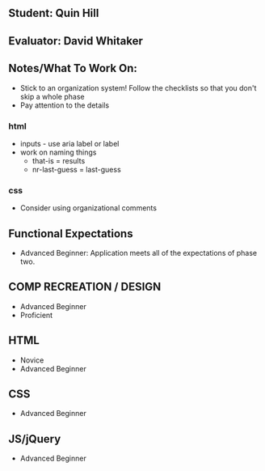 ## Student: Quin Hill
## Evaluator: David Whitaker
## Notes/What To Work On:

- Stick to an organization system! Follow the checklists so that you don't skip a whole phase
- Pay attention to the details 

### html

- inputs - use aria label or label
- work on naming things
  - that-is = results
  - nr-last-guess = last-guess

### css

- Consider using organizational comments

## Functional Expectations

* Advanced Beginner: Application meets all of the expectations of phase two.  

## COMP RECREATION / DESIGN

* Advanced Beginner  
* Proficient  

## HTML

* Novice  
* Advanced Beginner  

## CSS

* Advanced Beginner  

## JS/jQuery

* Advanced Beginner  
